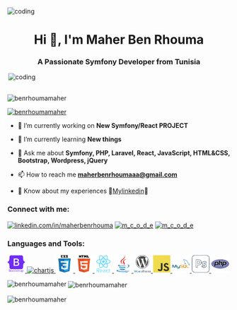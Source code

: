 <img align="center" alt="coding" width="850" src="http://propulsive.in/assets/img/service-icon/web.gif" >
<h1 align="center">Hi 👋, I'm Maher Ben Rhouma</h1>
<h3 align="center">A Passionate Symfony Developer from Tunisia</h3>
<div style="display: flex; justify-content: center;">
<img alt="coding" width="500" src="https://dribbble.com/shots/5568384-Programmer-at-Work-Animation/attachments/10938871?mode=media" >
</div>
</br>
<p align="left"> <img src="https://komarev.com/ghpvc/?username=benrhoumamaher&label=Profile%20views&color=0e75b6&style=flat" alt="benrhoumamaher" /> </p>

<p align="left"> <a href="https://github.com/ryo-ma/github-profile-trophy"><img src="https://github-profile-trophy.vercel.app/?username=benrhoumamaher" alt="benrhoumamaher" /></a> </p>

- 🔭 I’m currently working on **New Symfony/React PROJECT**

- 🌱 I’m currently learning **New things**

- 💬 Ask me about **Symfony, PHP, Laravel, React, JavaScript, HTML&CSS, Bootstrap, Wordpress, jQuery**

- 📫 How to reach me **maherbenrhoumaaa@gmail.com**

- 📄 Know about my experiences 🔹<a href="https://www.linkedin.com/in/maherbenrhouma/" target="_blank" rel="noopener noreferrer">Mylinkedin</a>🔹

<h3 align="left">Connect with me:</h3>
<p align="left">
<a href="https://www.linkedin.com/in/maherbenrhouma/" target="_blank"><img align="center" src="https://raw.githubusercontent.com/rahuldkjain/github-profile-readme-generator/master/src/images/icons/Social/linked-in-alt.svg" alt="linkedin.com/in/maherbenrhouma" height="30" width="40" /></a>
<a href="https://www.instagram.com/benrhoumaamaher/" target="_blank"><img align="center" src="https://raw.githubusercontent.com/rahuldkjain/github-profile-readme-generator/master/src/images/icons/Social/instagram.svg" alt="m_c_o_d_e" height="30" width="40" /></a>
<a href="https://www.facebook.com/profile.php?id=100090055478960" target="_blank"><img align="center" src="https://raw.githubusercontent.com/rahuldkjain/github-profile-readme-generator/master/src/images/icons/Social/facebook.svg" alt="m_c_o_d_e" height="30" width="40" /></a>
</p>

<h3 align="left">Languages and Tools:</h3>
<p align="left"> <a href="https://getbootstrap.com" target="_blank" rel="noreferrer"> <img src="https://raw.githubusercontent.com/devicons/devicon/master/icons/bootstrap/bootstrap-plain-wordmark.svg" alt="bootstrap" width="40" height="40"/> </a> <a href="https://www.chartjs.org" target="_blank" rel="noreferrer"> <img src="https://www.chartjs.org/media/logo-title.svg" alt="chartjs" width="40" height="40"/> </a> <a href="https://www.w3schools.com/css/" target="_blank" rel="noreferrer"> <img src="https://raw.githubusercontent.com/devicons/devicon/master/icons/css3/css3-original-wordmark.svg" alt="css3" width="40" height="40"/> </a> <a href="https://www.w3.org/html/" target="_blank" rel="noreferrer"> <img src="https://raw.githubusercontent.com/devicons/devicon/master/icons/html5/html5-original-wordmark.svg" alt="html5" width="40" height="40"/> </a> <a href="https://www.w3.org/html/" target="_blank" rel="noreferrer"> <img src="https://raw.githubusercontent.com/devicons/devicon/master/icons/react/react-original-wordmark.svg" alt="html5" width="40" height="40"/> </a> <a href="https://www.java.com" target="_blank" rel="noreferrer"> <img src="https://raw.githubusercontent.com/devicons/devicon/master/icons/java/java-original.svg" alt="java" width="40" height="40"/> </a> <a href="https://www.java.com" target="_blank" rel="noreferrer"> <img src="https://raw.githubusercontent.com/devicons/devicon/master/icons/wordpress/wordpress-original.svg" alt="java" width="40" height="40"/> </a> <a href="https://developer.mozilla.org/en-US/docs/Web/JavaScript" target="_blank" rel="noreferrer"> <img src="https://raw.githubusercontent.com/devicons/devicon/master/icons/javascript/javascript-original.svg" alt="javascript" width="40" height="40"/> </a> <a href="https://www.mysql.com/" target="_blank" rel="noreferrer"> <img src="https://raw.githubusercontent.com/devicons/devicon/master/icons/mysql/mysql-original-wordmark.svg" alt="mysql" width="40" height="40"/> </a> <a href="https://www.photoshop.com/en" target="_blank" rel="noreferrer"> <img src="https://raw.githubusercontent.com/devicons/devicon/master/icons/photoshop/photoshop-line.svg" alt="photoshop" width="40" height="40"/> </a> <a href="https://www.php.net" target="_blank" rel="noreferrer"> <img src="https://raw.githubusercontent.com/devicons/devicon/master/icons/php/php-original.svg" alt="php" width="40" height="40"/> </a> </p>

<p><img align="left" src="https://github-readme-stats.vercel.app/api/top-langs?username=benrhoumamaher&show_icons=true&locale=en&layout=compact" alt="benrhoumamaher" /></p>

<p>&nbsp;<img align="center" src="https://github-readme-stats.vercel.app/api?username=benrhoumamaher&show_icons=true&locale=en" alt="benrhoumamaher" /></p>

<p><img align="center" src="https://github-readme-streak-stats.herokuapp.com/?user=benrhoumamaher&" alt="benrhoumamaher" /></p>
